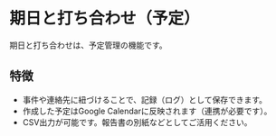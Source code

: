 # 期日と打ち合わせ（予定）

期日と打ち合わせは、予定管理の機能です。

## 特徴

* 事件や連絡先に紐づけることで、記録（ログ）として保存できます。
* 作成した予定はGoogle Calendarに反映されます（連携が必要です）。
* CSV出力が可能です。報告書の別紙などとしてご活用ください。



